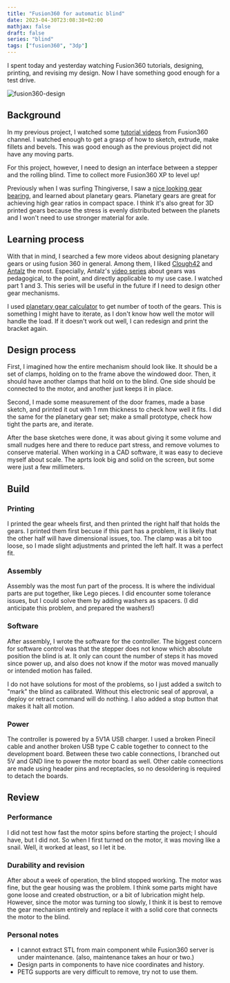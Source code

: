 ```yaml
---
title: "Fusion360 for automatic blind"
date: 2023-04-30T23:08:38+02:00
mathjax: false
draft: false
series: "blind"
tags: ["fusion360", "3dp"]
---
```


I spent today and yesterday watching Fusion360 tutorials, designing, printing, and revising my design. Now I have something good enough for a test drive.

![fusion360-design](/images/fusion360-design.png)

## Background

In my previous project, I watched some [tutorial videos](https://www.youtube.com/watch?v=ZuGrzSHuYz4) from Fusion360 channel. I watched enough to get a grasp of how to sketch, extrude, make fillets and bevels. This was good enough as the previous project did not have any moving parts.

For this project, however, I need to design an interface between a stepper and the rolling blind. Time to collect more Fusion360 XP to level up!

Previously when I was surfing Thingiverse, I saw a [nice looking gear bearing](https://www.thingiverse.com/thing:53451), and learned about planetary gears. Planetary gears are great for achieving high gear ratios in compact space. I think it's also great for 3D printed gears because the stress is evenly distributed between the planets and I won't need to use stronger material for axle.

## Learning process

With that in mind, I searched a few more videos about designing planetary gears or using fusion 360 in general. Among them, I liked [Clough42](https://www.youtube.com/@Clough42) and [Antalz](https://www.youtube.com/@antalz) the most. Especially, Antalz's [video series](https://www.youtube.com/watch?v=71dn-eVdSmc) about gears was pedagogical, to the point, and directly applicable to my use case. I watched part 1 and 3. This series will be useful in the future if I need to design other gear mechanisms.

I used [planetary gear calculator](https://www.thecatalystis.com/gears/) to get number of tooth of the gears. This is something I might have to iterate, as I don't know how well the motor will handle the load. If it doesn't work out well, I can redesign and print the bracket again.

## Design process

First, I imagined how the entire mechanism should look like. It should be a set of clamps, holding on to the frame above the windowed door. Then, it should have another clamps that hold on to the blind. One side should be connected to the motor, and another just keeps it in place.

Second, I made some measurement of the door frames, made a base sketch, and printed it out with 1 mm thickness to check how well it fits. I did the same for the planetary gear set; make a small prototype, check how tight the parts are, and iterate.

After the base sketches were done, it was about giving it some volume and small nudges here and there to reduce part stress, and remove volumes to conserve material. When working in a CAD software, it was easy to decieve myself about scale. The aprts look big and solid on the screen, but some were just a few millimeters.

## Build

### Printing

I printed the gear wheels first, and then printed the right half that holds the gears. I printed them first becuse if this part has a problem, it is likely that the other half will have dimensional issues, too. The clamp was a bit too loose, so I made slight adjustments and printed the left half. It was a perfect fit.

### Assembly

Assembly was the most fun part of the process. It is where the individual parts are put together, like Lego pieces. I did encounter some tolerance issues, but I could solve them by adding washers as spacers. (I did anticipate this problem, and prepared the washers!)

### Software

After assembly, I wrote the software for the controller. The biggest concern for software control was that the stepper does not know which absolute position the blind is at. It only can count the number of steps it has moved since power up, and also does not know if the motor was moved manually or intended motion has failed.

I do not have solutions for most of the problems, so I just added a switch to "mark" the blind as calibrated. Without this electronic seal of approval, a deploy or retract command will do nothing. I also added a stop button that makes it halt all motion.

### Power

The controller is powered by a 5V1A USB charger. I used a broken Pinecil cable and another broken USB type C cable together to connect to the development board. Between these two cable connections, I branched out 5V and GND line to power the motor board as well. Other cable connections are made using header pins and receptacles, so no desoldering is required to detach the boards.

## Review

### Performance

I did not test how fast the motor spins before starting the project; I should have, but I did not. So when I first turned on the motor, it was moving like a snail. Well, it worked at least, so I let it be.

### Durability and revision

After about a week of operation, the blind stopped working. The motor was fine, but the gear housing was the problem. I think some parts might have gone loose and created obstruction, or a bit of lubrication might help. However, since the motor was turning too slowly, I think it is best to remove the gear mechanism entirely and replace it with a solid core that connects the motor to the blind.

### Personal notes

- I cannot extract STL from main component while Fusion360 server is under maintenance. (also, maintenance takes an hour or two.)
- Design parts in components to have nice coordinates and history.
- PETG supports are very difficult to remove, try not to use them.
